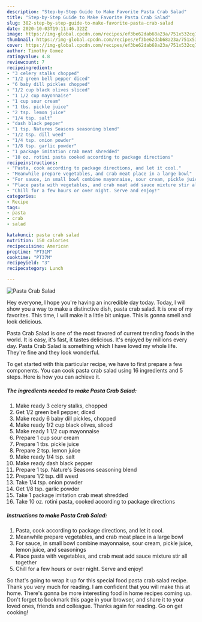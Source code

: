 ```yaml
---
description: "Step-by-Step Guide to Make Favorite Pasta Crab Salad"
title: "Step-by-Step Guide to Make Favorite Pasta Crab Salad"
slug: 382-step-by-step-guide-to-make-favorite-pasta-crab-salad
date: 2020-10-03T19:11:46.322Z
image: https://img-global.cpcdn.com/recipes/ef3be62dab68a23a/751x532cq70/pasta-crab-salad-recipe-main-photo.jpg
thumbnail: https://img-global.cpcdn.com/recipes/ef3be62dab68a23a/751x532cq70/pasta-crab-salad-recipe-main-photo.jpg
cover: https://img-global.cpcdn.com/recipes/ef3be62dab68a23a/751x532cq70/pasta-crab-salad-recipe-main-photo.jpg
author: Timothy Gomez
ratingvalue: 4.8
reviewcount: 7
recipeingredient:
- "3 celery stalks chopped"
- "1/2 green bell pepper diced"
- "6 baby dill pickles chopped"
- "1/2 cup black olives sliced"
- "1 1/2 cup mayonnaise"
- "1 cup sour cream"
- "1 tbs. pickle juice"
- "2 tsp. lemon juice"
- "1/4 tsp. salt"
- "dash black pepper"
- "1 tsp. Natures Seasons seasoning blend"
- "1/2 tsp. dill weed"
- "1/4 tsp. onion powder"
- "1/8 tsp. garlic powder"
- "1 package imitation crab meat shredded"
- "10 oz. rotini pasta cooked according to package directions"
recipeinstructions:
- "Pasta, cook according to package directions, and let it cool."
- "Meanwhile prepare vegetables, and crab meat place in a large bowl"
- "For sauce, in small bowl combine mayonnaise, sour cream, pickle juice, lemon juice, and seasonings"
- "Place pasta with vegetables, and crab meat add sauce mixture stir all together"
- "Chill for a few hours or over night. Serve and enjoy!"
categories:
- Recipe
tags:
- pasta
- crab
- salad

katakunci: pasta crab salad 
nutrition: 150 calories
recipecuisine: American
preptime: "PT31M"
cooktime: "PT37M"
recipeyield: "3"
recipecategory: Lunch

---
```



![Pasta Crab Salad](https://img-global.cpcdn.com/recipes/ef3be62dab68a23a/751x532cq70/pasta-crab-salad-recipe-main-photo.jpg)

Hey everyone, I hope you're having an incredible day today. Today, I will show you a way to make a distinctive dish, pasta crab salad. It is one of my favorites. This time, I will make it a little bit unique. This is gonna smell and look delicious.



Pasta Crab Salad is one of the most favored of current trending foods in the world. It is easy, it's fast, it tastes delicious. It's enjoyed by millions every day. Pasta Crab Salad is something which I have loved my whole life. They're fine and they look wonderful.


To get started with this particular recipe, we have to first prepare a few components. You can cook pasta crab salad using 16 ingredients and 5 steps. Here is how you can achieve it.

<!--inarticleads1-->

##### The ingredients needed to make Pasta Crab Salad:

1. Make ready 3 celery stalks, chopped
1. Get 1/2 green bell pepper, diced
1. Make ready 6 baby dill pickles, chopped
1. Make ready 1/2 cup black olives, sliced
1. Make ready 1 1/2 cup mayonnaise
1. Prepare 1 cup sour cream
1. Prepare 1 tbs. pickle juice
1. Prepare 2 tsp. lemon juice
1. Make ready 1/4 tsp. salt
1. Make ready dash black pepper
1. Prepare 1 tsp. Nature&#39;s Seasons seasoning blend
1. Prepare 1/2 tsp. dill weed
1. Take 1/4 tsp. onion powder
1. Get 1/8 tsp. garlic powder
1. Take 1 package imitation crab meat shredded
1. Take 10 oz. rotini pasta, cooked according to package directions




<!--inarticleads2-->

##### Instructions to make Pasta Crab Salad:

1. Pasta, cook according to package directions, and let it cool.
1. Meanwhile prepare vegetables, and crab meat place in a large bowl
1. For sauce, in small bowl combine mayonnaise, sour cream, pickle juice, lemon juice, and seasonings
1. Place pasta with vegetables, and crab meat add sauce mixture stir all together
1. Chill for a few hours or over night. Serve and enjoy!




So that's going to wrap it up for this special food pasta crab salad recipe. Thank you very much for reading. I am confident that you will make this at home. There's gonna be more interesting food in home recipes coming up. Don't forget to bookmark this page in your browser, and share it to your loved ones, friends and colleague. Thanks again for reading. Go on get cooking!

